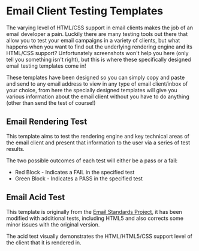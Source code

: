 Email Client Testing Templates
====================

The varying level of HTML/CSS support in email clients makes the job of an email developer a pain. Luckily there are many testing tools out there that allow you to test your email campaigns in a variety of clients, but what happens when you want to find out the underlying rendering engine and its HTML/CSS support? Unfortunately screenshots won't help you here (only tell you something isn't right), but this is where these specifically designed email testing templates come in!

These templates have been designed so you can simply copy and paste and send to any email address to view in any type of email client/inbox of your choice, from here the specially designed templates will give you various information about the email client without you have to do anything (other than send the test of course!)

## Email Rendering Test

This template aims to test the rendering engine and key technical areas of the email client and present that information to the user via a series of test results.

The two possible outcomes of each test will either be a pass or a fail:

* Red Block - Indicates a FAIL in the specified test
* Green Block - Indicates a PASS in the specified test

## Email Acid Test

This template is originally from the [Email Standards Project](http://www.email-standards.org/acid-test), it has been modified with additional tests, including HTML5 and also corrects some minor issues with the original version.

The acid test visually demonstrates the HTML/HTML5/CSS support level of the client that it is rendered in.


